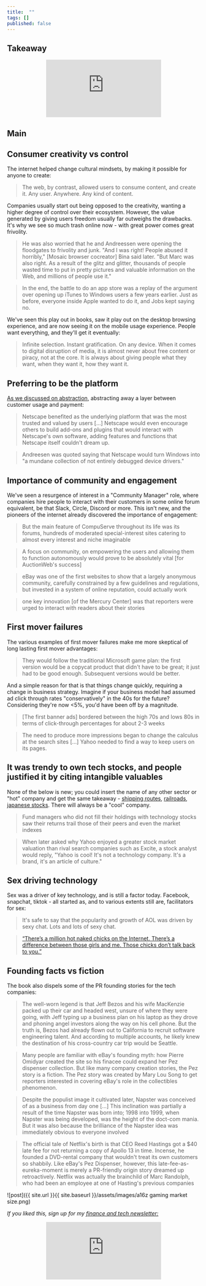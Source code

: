 ```yaml
---
title:  ""  
tags: []
published: false
---
```


## Takeaway

<style>
      .iframe-container {
        overflow: hidden;        
        padding-top: 50%; <!-- Calculated from the aspect ration of the content (in case of 16:9 it is 9/16= 0.5625) -->
        position: relative;
      }
      .iframe-container iframe { 
         border: 0;
         height: 100%; <!-- Finally, width and height are set to 100% so the iframe takes up 100% of the containers space. -->
         left: 0;
         position: absolute;
         top: 0;
         width: 100%;
         display: block;
         margin: 0 auto; <!-- center image -->
      }
      <!-- 4x3 Aspect Ratio -->
      .iframe-container-4x3 {
        padding-top: 75%;
      }
</style> 

<div class="iframe-container-4x3">
  <p align="center"><iframe src="https://avoidboringpeople.substack.com/embed" frameborder="0" scrolling="no"> </iframe></p>
</div>

## Main

## Consumer creativity vs control

The internet helped change cultural mindsets, by making it possible for anyone to create:

> The web, by contrast, allowed users to consume content, and create it. Any user. Anywhere. Any kind of content. 

Companies usually start out being opposed to the creativity, wanting a higher degree of control over their ecosystem. However, the value generated by giving users freedom usually far outweighs the drawbacks. It's why we see so much trash online now - with great power comes great frivolity.

> He was also worried that he and Andreessen were opening the floodgates to frivolity and junk. "And I was right! People abused it horribly," \[Mosaic browser cocreator\] Bina said later. "But Marc was also right. As a result of the glitz and glitter, thousands of people wasted time to put in pretty pictures and valuable information on the Web, and millions of people use it."

> In the end, the battle to do an app store was a replay of the argument over opening up iTunes to Windows users a few years earlier. Just as before, everyone inside Apple wanted to do it, and Jobs kept saying no. 

We've seen this play out in books, saw it play out on the desktop browsing experience, and are now seeing it on the mobile usage experience. People want everything, and they'll get it eventually:

> Infinite selection. Instant gratification. On any device. When it comes to digital disruption of media, it is almost never about free content or piracy, not at the core. It is always about giving people what they want, when they want it, how they want it. 

## Preferring to be the platform

[As we discussed on abstraction](https://avoidboringpeople.substack.com/p/first-plaid-then-the-world "api"), abstracting away a layer between customer usage and payment:

> Netscape benefited as the underlying platform that was the most trusted and valued by users \[...\] Netscape would even encourage others to build add-ons and plugins that would interact with Netscape's own software, adding features and functions that Netscape itself couldn't dream up.

> Andreesen was quoted saying that Netscape would turn Windows into "a mundane collection of not entirely debugged device drivers."

## Importance of community and engagement

We've seen a resurgence of interest in a "Community Manager" role, where companies hire people to interact with their customers in some online forum equivalent, be that Slack, Circle, Discord or more. This isn't new, and the pioneers of the internet already discovered the importance of engagement:

> But the main feature of CompuServe throughout its life was its forums, hundreds of moderated special-interest sites catering to almost every interest and niche imaginable

> A focus on community, on empowering the users and allowing them to function autonomously would prove to be absolutely vital \[for AuctionWeb's success\]

> eBay was one of the first websites to show that a largely anonymous community, carefully constrained by a few guidelines and regulations, but invested in a system of online reputation, could actually work

> one key innovation \[of the Mercury Center\] was that reporters were urged to interact with readers about their stories

## First mover failures

The various examples of first mover failures make me more skeptical of long lasting first mover advantages:
 
> They would follow the traditional Microsoft game plan: the first version would be a copycat product that didn't have to be great; it just had to be good enough. Subsequent versions would be better.

And a simple reason for that is that things change quickly, requiring a change in business strategy. Imagine if your business model had assumed ad click through rates "conservatively" in the 40s for the future? Considering they're now <5%, you'd have been off by a magnitude.   

> \[The first banner ads\] bordered between the high 70s and lows 80s in terms of click-through percentages for about 2-3 weeks

> The need to produce more impressions began to change the calculus at the search sites \[...\] Yahoo needed to find a way to keep users on its pages.

## It was trendy to own tech stocks, and people justified it by citing intangible valuables

None of the below is new; you could insert the name of any other sector or "hot" company and get the same takeaway - [shipping routes](https://en.wikipedia.org/wiki/East_India_Company "shipping"), [railroads](https://en.wikipedia.org/wiki/Railway_Mania "rail"), [japanese stocks](https://en.wikipedia.org/wiki/Japanese_asset_price_bubble "jap"). There will always be a "cool" company.

> Fund managers who did not fill their holdings with technology stocks saw their returns trail those of their peers and even the market indexes 

> When later asked why Yahoo enjoyed a greater stock market valuation than rival search companies such as Excite, a stock analyst would reply, "Yahoo is cool! It's not a technology company. It's a brand, it's an article of culture."

## Sex driving technology
 
Sex was a driver of key technology, and is still a factor today. Facebook, snapchat, tiktok - all started as, and to various extents still are, facilitators for sex:

> It's safe to say that the popularity and growth of AOL was driven by sexy chat. Lots and lots of sexy chat. 

> [“There’s a million hot naked chicks on the Internet. There’s a difference between those girls and me. Those chicks don’t talk back to you.”](http://content.time.com/time/magazine/article/0,9171,1570728,00.html "time")

## Founding facts vs fiction

The book also dispels some of the PR founding stories for the tech companies:

> The well-worn legend is that Jeff Bezos and his wife MacKenzie packed up their car and headed west, unsure of where they were going, with Jeff typing up a business plan on his laptop as they drove and phoning angel investors along the way on his cell phone. But the truth is, Bezos had already flown out to California to recruit software engineering talent. And according to multiple accounts, he likely knew the destination of his cross-country car trip would be Seattle.

> Many people are familiar with eBay's founding myth: how Pierre Omidyar created the site so his finacee could expand her Pez dispenser collection. But like many company creation stories, the Pez story is a fiction. The Pez story was created by Mary Lou Song to get reporters interested in covering eBay's role in the collectibles phenomenon.

> Despite the populist image it cultivated later, Napster was conceived of as a business from day one \[...\] This inclination was partially a result of the time Napster was born into; 1998 into 1999, when Napster was being developed, was the height of the doct-com mania. But it was also because the brilliance of the Napster idea was immediately obvious to everyone involved

> The official tale of Netflix's birth is that CEO Reed Hastings got a $40 late fee for not returning a copy of Apollo 13 in time. Incense, he founded a DVD-rental company that wouldn't treat its own customers so shabbily. Like eBay's Pez Dispenser, however, this late-fee-as-eureka-moment is merely a PR-friendly origin story dreamed up retroactively. Netflix was actually the brainchild of Marc Randolph, who had been an employee at one of Hasting's previous companies


![post]({{ site.url }}{{ site.baseurl }}/assets/images/a16z gaming market size.png)

*If you liked this, sign up for my [finance and tech newsletter:](https://avoidboringpeople.substack.com/ "ABP")*

<div class="iframe-container-4x3">
  <p align="center"><iframe src="https://avoidboringpeople.substack.com/embed" frameborder="0" scrolling="no"> </iframe></p>
</div>
